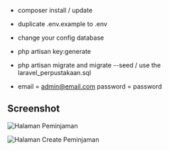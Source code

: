 
- composer install / update
- duplicate .env.example to .env
- change your config database
- php artisan key:generate

- php artisan migrate and migrate --seed / use the laravel_perpustakaan.sql
- email = admin@email.com password = password


## Screenshot
![Halaman Peminjaman](https://github.com/mahmudinm/laravel-perpustakaan/raw/master/screenshot/peminjamanIndex.png)

![Halaman Create Peminjaman](https://github.com/mahmudinm/laravel-perpustakaan/raw/master/screenshot/peminjamanCreate.png)
